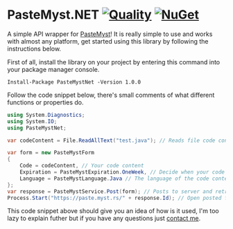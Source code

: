 # PasteMyst.NET [![Quality](https://app.codacy.com/project/badge/Grade/bf0ae44bdf78494f8e287f29cf65d680)](https://www.codacy.com/manual/dentolos19/PasteMystNet?utm_source=github.com&amp;utm_medium=referral&amp;utm_content=dentolos19/PasteMystNet&amp;utm_campaign=Badge_Grade) [![NuGet](https://img.shields.io/nuget/v/PasteMystNet)](https://www.nuget.org/packages/PasteMystNet)

A simple API wrapper for [PasteMyst](https://paste.myst.rs)! It is really simple to use and works with almost any platform, get started using this library by following the instructions below.

First of all, install the library on your project by entering this command into your package manager console.

```Install-Package PasteMystNet -Version 1.0.0```

Follow the code snippet below, there's small comments of what different functions or properties do.

```cs
using System.Diagnostics;
using System.IO;
using PasteMystNet;

var codeContent = File.ReadAllText("test.java"); // Reads file code content

var form = new PasteMystForm
{
    Code = codeContent, // Your code content
    Expiration = PasteMystExpiration.OneWeek, // Decide when your code expires
    Language = PasteMystLanguage.Java // The language of the code content
};
var response = PasteMystService.Post(form); // Posts to server and retrieve info
Process.Start("https://paste.myst.rs/" + response.Id); // Open posted file in browser
```

This code snippet above should give you an idea of how is it used, I'm too lazy to explain futher but if you have any questions just [contact me](https://dentolos19.github.io/contact).